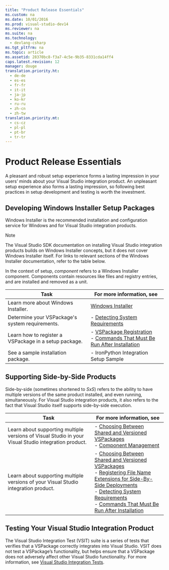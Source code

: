 ```yaml
---
title: "Product Release Essentials"
ms.custom: na
ms.date: 10/01/2016
ms.prod: visual-studio-dev14
ms.reviewer: na
ms.suite: na
ms.technology: 
  - devlang-csharp
ms.tgt_pltfrm: na
ms.topic: article
ms.assetid: 28370bc8-f3a7-4c5e-9b35-8331cda14ff4
caps.latest.revision: 12
manager: douge
translation.priority.ht: 
  - de-de
  - es-es
  - fr-fr
  - it-it
  - ja-jp
  - ko-kr
  - ru-ru
  - zh-cn
  - zh-tw
translation.priority.mt: 
  - cs-cz
  - pl-pl
  - pt-br
  - tr-tr
---
```

# Product Release Essentials
A pleasant and robust setup experience forms a lasting impression in your users’ minds about your Visual Studio integration product. An unpleasant setup experience also forms a lasting impression, so following best practices in setup development and testing is worth the investment.  
  
## Developing Windows Installer Setup Packages  
 Windows Installer is the recommended installation and configuration service for Windows and for Visual Studio integration products.  
  
> [!NOTE]
>  The Visual Studio SDK documentation on installing Visual Studio integration products builds on Windows Installer concepts, but it does not cover Windows Installer itself. For links to relevant sections of the Windows Installer documentation, refer to the table below.  
  
 In the context of setup, *component* refers to a Windows Installer component. Components contain resources like files and registry entries, and are installed and removed as a unit.  
  
|Task|For more information, see|  
|----------|-------------------------------|  
|Learn more about Windows Installer.|[Windows Installer](http://msdn.microsoft.com/library/aa372866.aspx)|  
|Determine your VSPackage's system requirements.|-   [Detecting System Requirements](../Topic/Detecting%20System%20Requirements.md)|  
|Learn how to register a VSPackage in a setup package.|-   [VSPackage Registration](../Topic/VSPackage%20Registration.md)<br />-   [Commands That Must Be Run After Installation](../Topic/Commands%20That%20Must%20Be%20Run%20After%20Installation.md)|  
|See a sample installation package.|-   IronPython Integration Setup Sample|  
  
## Supporting Side-by-Side Products  
 Side-by-side (sometimes shortened to *SxS*) refers to the ability to have multiple versions of the same product installed, and even running, simultaneously. For Visual Studio integration products, it also refers to the fact that Visual Studio itself supports side-by-side execution.  
  
|Task|For more information, see|  
|----------|-------------------------------|  
|Learn about supporting multiple versions of Visual Studio in your Visual Studio integration product.|-   [Choosing Between Shared and Versioned VSPackages](../Topic/Choosing%20Between%20Shared%20and%20Versioned%20VSPackages.md)<br />-   [Component Management](../Topic/Component%20Management.md)|  
|Learn about supporting multiple versions of your Visual Studio integration product.|-   [Choosing Between Shared and Versioned VSPackages](../Topic/Choosing%20Between%20Shared%20and%20Versioned%20VSPackages.md)<br />-   [Registering File Name Extensions for Side-By-Side Deployments](../Topic/Registering%20File%20Name%20Extensions%20for%20Side-By-Side%20Deployments.md)<br />-   [Detecting System Requirements](../Topic/Detecting%20System%20Requirements.md)<br />-   [Commands That Must Be Run After Installation](../Topic/Commands%20That%20Must%20Be%20Run%20After%20Installation.md)|  
  
## Testing Your Visual Studio Integration Product  
 The Visual Studio Integration Test (VSIT) suite is a series of tests that verifies that a VSPackage correctly integrates into Visual Studio. VSIT does not test a VSPackage’s functionality, but helps ensure that a VSPackage does not adversely affect other Visual Studio functionality. For more information, see [Visual Studio Integration Tests](assetId:///8d741735-7d93-46c2-ab93-01da7a0e016d).